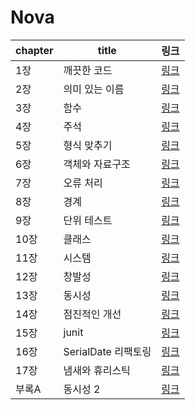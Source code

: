 # Nova

| chapter | title | 링크 | 
| - | - | - |
| 1장 | 깨끗한 코드 | [링크](ch1_clean_code.md) |
| 2장 | 의미 있는 이름 | [링크](ch2_naming.md) |
| 3장 | 함수 | [링크](ch3_method.md) |
| 4장 | 주석 | [링크](ch4_remark.md) |
| 5장 | 형식 맞추기 | [링크](ch5_format.md) |
| 6장 | 객체와 자료구조 | [링크](ch6_class.md) |
| 7장 | 오류 처리 | [링크](ch7_error.md) |
| 8장 | 경계 | [링크](ch8_경계.md) |
| 9장 | 단위 테스트 | [링크](ch9_단위테스트.md) |
| 10장 | 클래스 | [링크](ch10_클래스.md) |
| 11장 | 시스템 | [링크](ch11_시스템.md) |
| 12장 | 창발성 | [링크](ch12_창발성.md) |
| 13장 | 동시성 | [링크](ch13_동시성.md) |
| 14장 | 점진적인 개선 | [링크](ch14_점진적인개선.md) |
| 15장 | junit | [링크](ch15_junit.md) |
| 16장 | SerialDate 리팩토링 | [링크](ch16_SerialDate_리팩터링.md) |
| 17장 | 냄새와 휴리스틱 | [링크](ch17_냄새와휴리스틱.md) |
| 부록A | 동시성 2 | [링크](부록A_동시성.md) |
